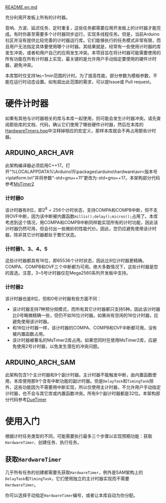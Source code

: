 [README.en.md](README.en.md)

充分利用开发板上所有的计时器。

音响、方波、延迟任务、定时重复，这些任务都需要应用开发板上的计时器才能完成。有时你甚至需要多个计时器同步运行，实现多线程任务。但是，当前Arduino社区并没有提供比较完善的计时器运行库。它们能够执行的任务模式非常有限，而且用户无法指定具体要使用哪个计时器。其结果就是，经常有一些使用计时器的库发生冲突，或者和用户自己的应用发生冲突。本项目旨在将计时器可能需要使用的所有功能在所有计时器上实现，最关键的是允许用户手动指定要使用的硬件计时器，避免冲突。

本库暂时仅支持1㎳~1min范围的计时。为了提高性能，部分参数为模板参数，不能在运行时动态设置。如有超出此范围的需求，可以提Issue或 Pull request。
# 硬件计时器
如果有其他与计时器相关的库与本库一起使用，则可能会发生计时器冲突。请先查阅那些库的文档、代码，确认它们使用了哪些硬件计时器，然后在本库的[HardwareTimers.hpp](src/HardwareTimers.hpp)中注释掉相应的宏定义，那样本库就会不再占用那些计时器。
## ARDUINO_ARCH_AVR
此架构编译器必须启用C++17。打开“%LOCALAPPDATA%\Arduino15\packages\arduino\hardware\avr\<版本号>\platform.txt”并将参数“-std=gnu++11”更改为-std=gnu++17。本架构部分代码参考[MsTimer2](https://github.com/PaulStoffregen/MsTimer2)
### 计时器0
该计时器有8位，即$2^8=256$个计时状态，支持COMPA和COMPB中断，但不支持OVF中断，因为该中断被内置函数`millis();delay();micros();`占用了。本库考虑到这个情况，用COMPA和COMPB中断同样能实现所有的计时功能，因此该计时器仍然可用，但会付出一些微妙的性能代价。因此，您仍应避免使用该计时器，除非其它计时器都处于繁忙状态。
### 计时器1、3、4、5
这些计时器都具有16位，即65536个计时状态，因此比8位计时器更精确。COMPA、COMPB和OVF三个中断都为可用。绝大多数情况下，这些计时器是您的首选。注意，3~5号计时器仅在Mega2560系列开发板中支持。
### 计时器2
该计时器也是8位，但和0号计时器有些方面不同：
- 该计时器支持7种预分频模式，而所有其它计时器都只支持5种。因此该计时器比0号略微精确一些，但仍不如16位计时器。如果尚有空闲的16位计时器，应避免使用该计时器。
- 和16位计时器一样，该计时器的COMPA、COMPB和OVF中断都可用，没有被内置函数占用。
- 该计时器被著名的MsTimer2库占用。如果您同时在使用MsTimer2库，应避免使用2号计时器，以免发生潜在的冲突问题。
## ARDUINO_ARCH_SAM
此架构包含1个主计时器和9个副计时器。主计时器不能触发中断，由内置函数使用，本库使用那9个含有中断功能的副计时器。但是`DelayTask`和`TimingTask`除外，这些功能因为不需要用中断实现，所以仅使用主计时器，不允许用户手动指定计时器，也不会与其它库或内置函数冲突。所有9个副计时器都是32位。本架构部分代码参考[DueTimer](https://github.com/ivanseidel/DueTimer)
# 使用入门
根据计时任务类型的不同，可能需要执行最多三个步骤以实现预期功能：获取`HardwareTimer`、创建任务、执行任务。
## 获取`HardwareTimer`
几乎所有任务的创建都需要先获取`HardwareTimer`，例外是SAM架构上的`DelayTask`和`TimingTask`，它们使用独立的主计时器实现而不需要`HardwareTimer`。

你可以选择手动指定`HardwareTimer`编号，或者让本库自动为你分配。